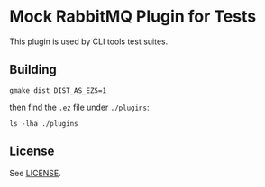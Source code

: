 # Mock RabbitMQ Plugin for Tests

This plugin is used by CLI tools test suites.

## Building

``` shell
gmake dist DIST_AS_EZS=1
```

then find the `.ez` file under `./plugins`:

``` shell
ls -lha ./plugins
```

## License

See [LICENSE](./LICENSE).
